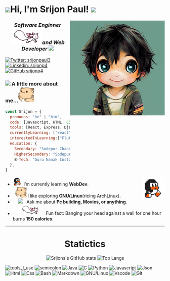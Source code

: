 <h1>  <img src="https://media.giphy.com/media/mGcNjsfWAjY5AEZNw6/giphy.gif" width="80">Hi, I'm Srijon Paul! <img src="https://media.giphy.com/media/mGcNjsfWAjY5AEZNw6/giphy.gif" width="80"></h1>
<img align='right' src="src/Saxxy_Anime_boy_chibi_cute_transparent_background_manga_art_26db1ed0-9fc1-423a-81cb-eb4ab331636c.png" width="300">
<h3><center><p><em>Software Enginner <img src="src/kyubey.gif" width="100">and Web Developer <img src="https://media.giphy.com/media/WUlplcMpOCEmTGBtBW/giphy.gif" width="80"> 
</em></p></center></h3>

[![Twitter: srijonpaul3](https://img.shields.io/twitter/follow/srijonpaul3?style=social)](https://twitter.com/srijonpaul3)
[![Linkedin: srijonp4](https://img.shields.io/badge/-srijonp4-magenta?style=flat-square&logo=Linkedin&logoColor=&link=https://www.linkedin.com/in/srijonp4)](https://www.linkedin.com/in/srijonp4/)
[![GitHub srijonp4](https://img.shields.io/github/followers/srijonp4?label=follow&style=social)](https://github.com/srijonp4)


### <img src="https://media.giphy.com/media/VgCDAzcKvsR6OM0uWg/giphy.gif" width="80"> A little more about me...<img src="src/hyperkitty.gif" width="50">

```javascript
const Srijon = {
  pronouns: "he" | "him",
  code: [Javascript, HTML, CSS, C, Python, Java],
  tools: [React, Express, Django, Node, Sass, Bootstrap, Tailwind-CSS],
  currentlyLearning: ["react","nextjs","expressJs"],
  interestedInLearning:["Flutter", "React", "TypeScript"],
  education: {
    Secondary: "Sodepur Chandrachur Vidyapith",
    HigherSecondary: "Sodepur Chandrachur Vidyapith",
    B-Tech: "Guru Nanak Institute of Technology"
  },
}
```
- <img src="src/linux_rounded.gif" width="30" /> I’m currently learning **WebDev**. <img width="15%" align="right" src="src/linux_rounded.gif" /><br>
- &nbsp;&nbsp;<img src="src/hyperkitty.gif" width="35" > I like exploring **GNU/Linux**(ricing ArchLinux). <br>
- &nbsp;&nbsp;&nbsp;&nbsp;<img src="https://media.giphy.com/media/VgCDAzcKvsR6OM0uWg/giphy.gif" width="50" />&nbsp;&nbsp; Ask me about **Pc building, Movies, or anything**. <br>
- &nbsp;&nbsp;&nbsp;&nbsp;&nbsp;&nbsp;<img src="src/kyubey.gif" width="65" />&nbsp;&nbsp;&nbsp;&nbsp;Fun fact: Banging your head against a wall for one hour burns **150 calories**.<br>
---
<div align="center">
  <h1>Statictics</h1>

![Srijons's GitHub stats](https://github-readme-stats.vercel.app/api?username=srijonp4&theme=nord&show_icons=true)  ![Top Langs](https://github-readme-stats.vercel.app/api/top-langs/?username=srijonp4&layout=compact&theme=nord)
</div>

![tools_I_use](https://img.shields.io/badge/-%F0%9F%9A%80%20Tools%20I%20use-orange)
![semicolon](https://img.shields.io/badge/-%3A-orange)
![Java](https://img.shields.io/badge/Java-ED8B00?style=flat&logo=java&logoColor=white)
![C](https://img.shields.io/badge/C-00599C?style=flat&logo=c&logoColor=white)
![Python](https://img.shields.io/badge/Python-FFD43B?style=flat&logo=python&logoColor=darkgreen)
![Javascript](https://img.shields.io/badge/JavaScript-323330?style=flat&logo=javascript&logoColor=F7DF1E)
![Json](https://img.shields.io/badge/json-5E5C5C?style=flat&logo=json&logoColor=white)
![Html](https://img.shields.io/badge/HTML5-E34F26?style=flat&logo=html5&logoColor=white)
![Css](https://img.shields.io/badge/CSS3-1572B6?style=flat&logo=css3&logoColor=white)
![Bash](https://img.shields.io/badge/GNU%20Bash-4EAA25?style=flat&logo=GNU%20Bash&logoColor=white)
![Markdown](https://img.shields.io/badge/Markdown-000000?style=flat&logo=markdown&logoColor=white)
![GNU/Linux](https://img.shields.io/badge/Linux-FCC624?style=flat&logo=linux&logoColor=black)
![Vscode](https://img.shields.io/badge/Visual_Studio_Code-0078D4?style=flat&logo=visual%20studio%20code&logoColor=white)
![Git](https://img.shields.io/badge/GIT-E44C30?style=flat&logo=git&logoColor=white)

